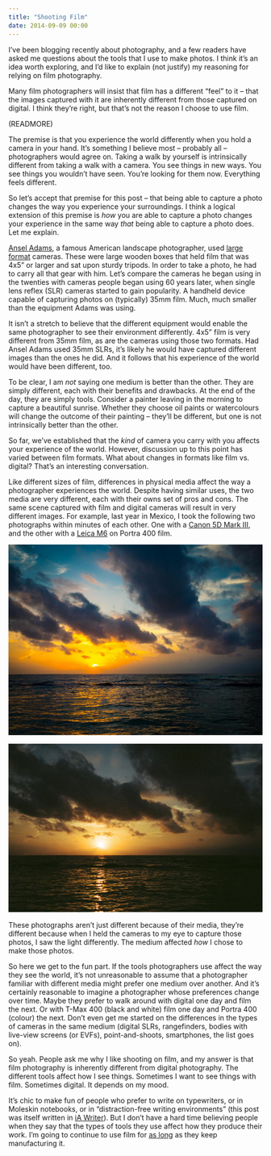 ```yaml
---
title: "Shooting Film"
date: 2014-09-09 00:00
---
```


I’ve been blogging recently about photography, and a few readers have asked me questions about the tools that I use to make photos. I think it’s an idea worth exploring, and I’d like to explain (not justify) my reasoning for relying on film photography.

Many film photographers will insist that film has a different “feel” to it – that the images captured with it are inherently different from those captured on digital. I think they’re right, but that’s not the reason I choose to use film.

(READMORE)

The premise is that you experience the world differently when you hold a camera in your hand. It’s something I believe most – probably all – photographers would agree on. Taking a walk by yourself is intrinsically different from taking a walk with a camera. You see things in new ways. You see things you wouldn’t have seen. You’re looking for them now. Everything feels different.

So let’s accept that premise for this post – that being able to capture a photo changes the way you experience your surroundings. I think a logical extension of this premise is _how_ you are able to capture a photo changes your experience in the same way _that_ being able to capture a photo does. Let me explain.

[Ansel Adams](https://www.artsy.net/artist/ansel-adams), a famous American landscape photographer, used [large format](http://en.wikipedia.org/wiki/Large_format_(photography)) cameras. These were large wooden boxes that held film that was 4x5” or larger and sat upon sturdy tripods. In order to take a photo, he had to carry all that gear with him. Let’s compare the cameras he began using in the twenties with cameras people began using 60 years later, when single lens reflex (SLR) cameras started to gain popularity. A handheld device capable of capturing photos on (typically) 35mm film. Much, much smaller than the equipment Adams was using.

It isn’t a stretch to believe that the different equipment would enable the same photographer to see their environment differently. 4x5” film is very different from 35mm film, as are the cameras using those two formats. Had Ansel Adams used 35mm SLRs, it’s likely he would have captured different images than the ones he did. And it follows that his experience of the world would have been different, too.

To be clear, I am _not_ saying one medium is better than the other. They are simply different, each with their benefits and drawbacks. At the end of the day, they are simply tools. Consider a painter leaving in the morning to capture a beautiful sunrise. Whether they choose oil paints or watercolours will change the outcome of their painting – they’ll be different, but one is not intrinsically better than the other.

So far, we’ve established that the _kind_ of camera you carry with you affects your experience of the world. However, discussion up to this point has varied between film formats. What about changes in formats like film vs. digital? That’s an interesting conversation.

Like different sizes of film, differences in physical media affect the way a photographer experiences the world. Despite having similar uses, the two media are very different, each with their owns set of pros and cons. The same scene captured with film and digital cameras will result in very different images. For example, last year in Mexico, I took the following two photographs within minutes of each other. One with a [Canon 5D Mark III](http://500px.com/photo/50729840/sunrise-in-paradise-by-ash-furrow), and the other with a [Leica M6](http://500px.com/photo/50730002/sunrise-by-ash-furrow) on Portra 400 film.

 ![](/img/import/blog/shooting-film/D1C08FE49A014383938A2AB868CF5A28.jpg)

 ![](/img/import/blog/shooting-film/CB20D529B421432CBDB6A624C676E6AD.jpg)

These photographs aren’t just different because of their media, they’re different because when I held the cameras to my eye to capture those photos, I saw the light differently. The medium affected _how_ I chose to make those photos.

So here we get to the fun part. If the tools photographers use affect the way they see the world, it’s not unreasonable to assume that a photographer familiar with different media might prefer one medium over another. And it’s certainly reasonable to imagine a photographer whose preferences change over time. Maybe they prefer to walk around with digital one day and film the next. Or with T-Max 400 (black and white) film one day and Portra 400 (colour) the next. Don’t even get me started on the differences in the types of cameras in the same medium (digital SLRs, rangefinders, bodies with live-view screens (or EVFs), point-and-shoots, smartphones, the list goes on).

So yeah. People ask me why I like shooting on film, and my answer is that film photography is inherently different from digital photography. The different tools affect how I see things. Sometimes I want to see things with film. Sometimes digital. It depends on my mood.

It’s chic to make fun of people who prefer to write on typewriters, or in Moleskin notebooks, or in “distraction-free writing environments” (this post was itself written in [iA Writer](http://www.iawriter.com/mac/)). But I don’t have a hard time believing people when they say that the types of tools they use affect how they produce their work. I’m going to continue to use film for [as long](https://www.youtube.com/watch?v=sjtphPVchJI) as they keep manufacturing it.

